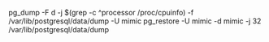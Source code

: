 pg_dump -F d -j $(grep -c ^processor /proc/cpuinfo) -f /var/lib/postgresql/data/dump -U mimic
pg_restore -U mimic -d mimic -j 32 /var/lib/postgresql/data/dump